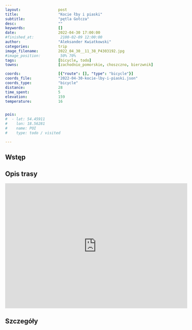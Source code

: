 ```yaml
---
layout:                 post
title:                  "Kocie łby i piaski"
subtitle:               "pętla Gołcza"
desc:                   ""
keywords:               []
date:                   2022-04-30 17:00:00
#finished_at:            2100-02-09 12:00:00
author:                 "Aleksander Kwiatkowski"
categories:             trip
image_filename:         2022_04_30__11_38_P4303192.jpg
#image_position:         50% 70%
tags:                   [bicycle, todo]
towns:                  [zachodnio_pomorskie, choszczno, bierzwnik]

coords:                 [{"route": [], "type": "bicycle"}]
coords_file:            "2022-04-30-kocie-lby-i-piaski.json"
coords_type:            "bicycle"
distance:               28
time_spent:             5
elevation:              159
temperature:            16


pois:
#  - lat: 54.45911
#    lon: 18.56281
#    name: POI
#    type: todo / visited

---
```



## Wstęp

## Opis trasy

<iframe height='405' width='590' frameborder='0' allowtransparency='true' scrolling='no' src='https://www.strava.com/activities/7072165480/embed/272ea1a7f792e3dfc0a0758f161a601530ee57e9'></iframe>

## Szczegóły
